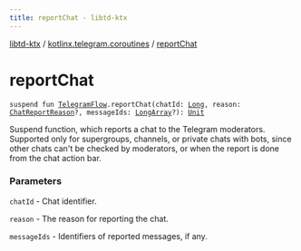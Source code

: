 ```yaml
---
title: reportChat - libtd-ktx
---
```


[libtd-ktx](../index.html) / [kotlinx.telegram.coroutines](index.html) / [reportChat](./report-chat.html)

# reportChat

`suspend fun `[`TelegramFlow`](../kotlinx.telegram.core/-telegram-flow/index.html)`.reportChat(chatId: `[`Long`](https://kotlinlang.org/api/latest/jvm/stdlib/kotlin/-long/index.html)`, reason: `[`ChatReportReason`](https://tdlibx.github.io/td/docs/org/drinkless/td/libcore/telegram/TdApi.ChatReportReason.html)`?, messageIds: `[`LongArray`](https://kotlinlang.org/api/latest/jvm/stdlib/kotlin/-long-array/index.html)`?): `[`Unit`](https://kotlinlang.org/api/latest/jvm/stdlib/kotlin/-unit/index.html)

Suspend function, which reports a chat to the Telegram moderators. Supported only for
supergroups, channels, or private chats with bots, since other chats can't be checked by moderators,
or when the report is done from the chat action bar.

### Parameters

`chatId` - Chat identifier.

`reason` - The reason for reporting the chat.

`messageIds` - Identifiers of reported messages, if any.